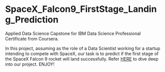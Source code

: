 # SpaceX_Falcon9_FirstStage_Landing_Prediction
Applied Data Science Capstone for IBM Data Science Professional Certificate from Coursera.

In this project, assuming as the role of a Data Scientist working for a startup intending to compete with SpaceX, our task is to predict if the first stage of the SpaceX Falcon 9 rocket will land successfully.
Refer [HERE](https://github.com/rontyr90/SpaceX_Falcon9_FirstStage_Landing_Prediction/blob/main/ds-capstone-coursera.pdf) to dive deep into our project. ENJOY!
